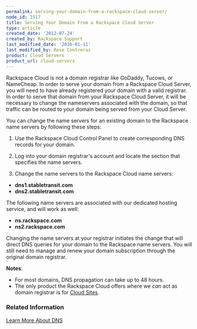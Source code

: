 ```yaml
---
permalink: serving-your-domain-from-a-rackspace-cloud-server/
node_id: 1517
title: Serving Your Domain From a Rackspace Cloud Server
type: article
created_date: '2012-07-24'
created_by: Rackspace Support
last_modified_date: '2016-01-11'
last_modified_by: Rose Contreras
product: Cloud Servers
product_url: cloud-servers
---
```


Rackspace Cloud is not a domain registrar like GoDaddy, Tucows, or
NameCheap. In order to serve your domain from a Rackspace Cloud Server,
you will need to have already registered your domain with a valid
registrar. In order to serve that domain from your Rackspace Cloud
Server, it will be necessary to change the nameservers associated with
the domain, so that traffic can be routed to your domain being served
from your Cloud Server.

You can change the name servers for an existing domain to the Rackspace
name servers by following these steps:

1.  Use the Rackspace Cloud Control Panel to create corresponding DNS
    records for your domain.

2.  Log into your domain registrar's account and locate the section that
    specifies the name servers.

3.  Change the name servers to the Rackspace Cloud name servers:

-   **dns1.stabletransit.com**
-   **dns2.stabletransit.com**

The following name servers are associated with our dedicated hosting
service, and will work as well:

-   **ns.rackspace.com**
-   **ns2.rackspace.com**

Changing the name servers at your registrar initiates the change that
will direct DNS queries for your domain to the Rackspace name servers.
You will still need to manage and renew your domain subscription through
the original domain registrar.

**Notes**:

-   <span>For most domains, DNS propagation can take up to
    48 hours.</span>
-   <span>The only product the Rackspace Cloud offers where
    we <span>*can* act as domain registrar is for [Cloud
    Sites](http://www.rackspace.com/cloud/sites/).</span></span>



### Related Information

[Learn More About
DNS](/how-to/learn-more-about-dns "Learn More About DNS")

